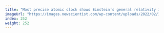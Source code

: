 ```yaml
---
title: "Most precise atomic clock shows Einstein’s general relativity is right"
imageUrl: "https://images.newscientist.com/wp-content/uploads/2022/02/16165345/PRI_223720643.jpg?width=600"
index: 252
weight: 252
---
```

